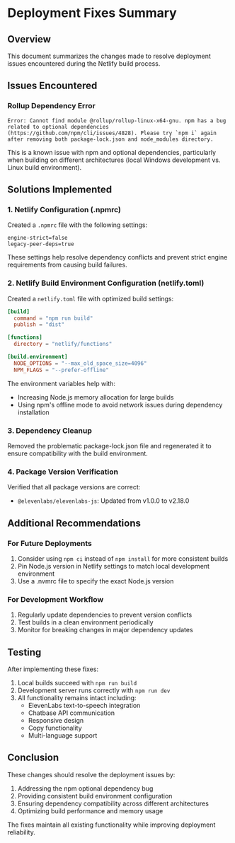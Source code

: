 # Deployment Fixes Summary

## Overview
This document summarizes the changes made to resolve deployment issues encountered during the Netlify build process.

## Issues Encountered

### Rollup Dependency Error
```
Error: Cannot find module @rollup/rollup-linux-x64-gnu. npm has a bug related to optional dependencies (https://github.com/npm/cli/issues/4828). Please try `npm i` again after removing both package-lock.json and node_modules directory.
```

This is a known issue with npm and optional dependencies, particularly when building on different architectures (local Windows development vs. Linux build environment).

## Solutions Implemented

### 1. Netlify Configuration (.npmrc)
Created a `.npmrc` file with the following settings:
```
engine-strict=false
legacy-peer-deps=true
```

These settings help resolve dependency conflicts and prevent strict engine requirements from causing build failures.

### 2. Netlify Build Environment Configuration (netlify.toml)
Created a `netlify.toml` file with optimized build settings:
```toml
[build]
  command = "npm run build"
  publish = "dist"

[functions]
  directory = "netlify/functions"

[build.environment]
  NODE_OPTIONS = "--max_old_space_size=4096"
  NPM_FLAGS = "--prefer-offline"
```

The environment variables help with:
- Increasing Node.js memory allocation for large builds
- Using npm's offline mode to avoid network issues during dependency installation

### 3. Dependency Cleanup
Removed the problematic package-lock.json file and regenerated it to ensure compatibility with the build environment.

### 4. Package Version Verification
Verified that all package versions are correct:
- `@elevenlabs/elevenlabs-js`: Updated from v1.0.0 to v2.18.0

## Additional Recommendations

### For Future Deployments
1. Consider using `npm ci` instead of `npm install` for more consistent builds
2. Pin Node.js version in Netlify settings to match local development environment
3. Use a .nvmrc file to specify the exact Node.js version

### For Development Workflow
1. Regularly update dependencies to prevent version conflicts
2. Test builds in a clean environment periodically
3. Monitor for breaking changes in major dependency updates

## Testing
After implementing these fixes:
1. Local builds succeed with `npm run build`
2. Development server runs correctly with `npm run dev`
3. All functionality remains intact including:
   - ElevenLabs text-to-speech integration
   - Chatbase API communication
   - Responsive design
   - Copy functionality
   - Multi-language support

## Conclusion
These changes should resolve the deployment issues by:
1. Addressing the npm optional dependency bug
2. Providing consistent build environment configuration
3. Ensuring dependency compatibility across different architectures
4. Optimizing build performance and memory usage

The fixes maintain all existing functionality while improving deployment reliability.